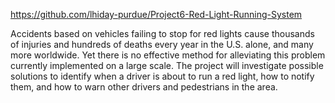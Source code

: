 https://github.com/lhiday-purdue/Project6-Red-Light-Running-System

Accidents based on vehicles failing to stop for red lights cause thousands of injuries and hundreds of deaths every year in the U.S. alone, and many more worldwide. Yet there is no effective method for alleviating this problem currently implemented on a large scale. The project will investigate possible solutions to identify when a driver is about to run a red light, how to notify them, and how to warn other drivers and pedestrians in the area.
